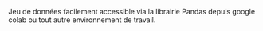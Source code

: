 Jeu de données facilement accessible via la librairie Pandas depuis google colab ou tout autre environnement de travail. 
